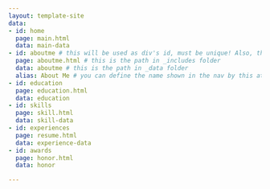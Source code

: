 ```yaml
---
layout: template-site
data:
- id: home
  page: main.html
  data: main-data
- id: aboutme # this will be used as div's id, must be unique! Also, this is for url xxx?{id}
  page: aboutme.html # this is the path in _includes folder
  data: aboutme # this is the path in _data folder
  alias: About Me # you can define the name shown in the nav by this attr, by default is the same to the `id`.
- id: education
  page: education.html
  data: education
- id: skills
  page: skill.html
  data: skill-data
- id: experiences
  page: resume.html
  data: experience-data
- id: awards
  page: honor.html
  data: honor

---
```

